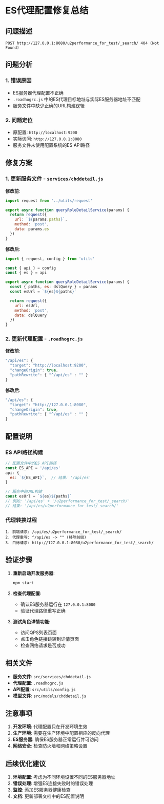 # ES代理配置修复总结

## 问题描述
```
POST http://127.0.0.1:8080/u2performance_for_test/_search/ 404 (Not Found)
```

## 问题分析

### 1. 错误原因
- ES服务器代理配置不正确
- `.roadhogrc.js` 中的ES代理目标地址与实际ES服务器地址不匹配
- 服务文件中缺少正确的URL构建逻辑

### 2. 问题定位
- 原配置: `http://localhost:9200`
- 实际访问: `http://127.0.0.1:8080`
- 服务文件未使用配置系统的ES API路径

## 修复方案

### 1. 更新服务文件 - `services/chddetail.js`

**修改前**:
```javascript
import request from '../utils/request'

export async function queryRoleDetailService(params) {
  return request({
    url: `${params.paths}`,
    method: 'post',
    data: params.es
  })
}
```

**修改后**:
```javascript
import { request, config } from 'utils'

const { api } = config
const { es } = api

export async function queryRoleDetailService(params) {
  const { paths, es: dslQuery } = params
  const esUrl = `${es}${paths}`

  return request({
    url: esUrl,
    method: 'post',
    data: dslQuery
  })
}
```

### 2. 更新代理配置 - `.roadhogrc.js`

**修改前**:
```javascript
"/api/es": {
  "target": "http://localhost:9200",
  "changeOrigin": true,
  "pathRewrite": { "^/api/es" : "" }
}
```

**修改后**:
```javascript
"/api/es": {
  "target": "http://127.0.0.1:8080",
  "changeOrigin": true,
  "pathRewrite": { "^/api/es" : "" }
}
```

## 配置说明

### ES API路径构建
```javascript
// 配置文件中的ES API路径
const ES_API = '/api/es'
api: {
  es: `${ES_API}`,  // 结果: '/api/es'
}

// 服务中的URL构建
const esUrl = `${es}${paths}`
// 例如: '/api/es' + '/u2performance_for_test/_search/'
// 结果: '/api/es/u2performance_for_test/_search/'
```

### 代理转换过程
```
1. 前端请求: /api/es/u2performance_for_test/_search/
2. 代理重写: ^/api/es -> "" (移除前缀)
3. 目标请求: http://127.0.0.1:8080/u2performance_for_test/_search/
```

## 验证步骤

1. **重新启动开发服务器**:
   ```bash
   npm start
   ```

2. **检查代理配置**:
   - 确认ES服务器运行在 `127.0.0.1:8080`
   - 验证代理路径重写正确

3. **测试角色详情功能**:
   - 访问QPS列表页面
   - 点击角色链接跳转到详情页面
   - 检查网络请求是否成功

## 相关文件

- **服务文件**: `src/services/chddetail.js`
- **代理配置**: `.roadhogrc.js`
- **API配置**: `src/utils/config.js`
- **模型文件**: `src/models/chddetail.js`

## 注意事项

1. **开发环境**: 代理配置只在开发环境生效
2. **生产环境**: 需要在生产环境中配置相应的反向代理
3. **ES服务器**: 确保ES服务器正常运行并可访问
4. **网络安全**: 检查防火墙和网络策略设置

## 后续优化建议

1. **环境配置**: 考虑为不同环境设置不同的ES服务器地址
2. **错误处理**: 增强ES连接失败时的错误处理
3. **监控**: 添加ES服务器健康检查
4. **文档**: 更新部署文档中的ES配置说明 